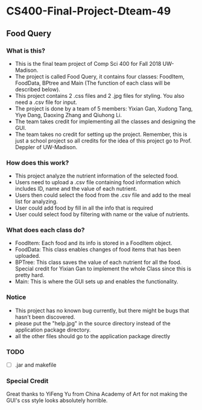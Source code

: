 # CS400-Final-Project-Dteam-49
## Food Query
### What is this?
- This is the final team project of Comp Sci 400 for Fall 2018 UW-Madison. 
- The project is called Food Query, it contains four classes: FoodItem, FoodData, BPtree and Main (The function of each class will be described below).
- This project contains 2 .css files and 2 .jpg files for styling. You also need a .csv file for input.
- The project is done by a team of 5 members: Yixian Gan, Xudong Tang, Yiye Dang, Daoxing Zhang and Qiuhong Li.
- The team takes credit for implementing all the classes and designing the GUI.
- The team takes no credit for setting up the project. Remember, this is just a school project so all credits for the idea of this project go to Prof. Deppler of UW-Madison.
### How does this work?
- This project analyze the nutrient information of the selected food.
- Users need to upload a .csv file containing food information which includes ID, name and the value of each nutrient.
- Users then could select the food from the .csv file and add to the meal list for analyzing.
- User could add food by fill in all the info that is required
- User could select food by filtering with name or the value of nutrients.
### What does each class do?
- FoodItem: Each food and its info is stored in a FoodItem object.
- FoodData: This class enables changes of food items that has been uploaded.
- BPTree: This class saves the value of each nutrient for all the food. Special credit for Yixian Gan to implement the whole Class since this is pretty hard.
- Main: This is where the GUI sets up and enables the functionality.
### Notice
- This project has no known bug currently, but there might be bugs that hasn't been discovered.
- please put the "help.jpg" in the source directory instead of the application package directory. 
- all the other files should go to the application package directly
### TODO
- [ ] .jar and makefile 
### Special Credit
Great thanks to YiFeng Yu from China Academy of Art for not making the GUI's css style looks absolutely horrible.
